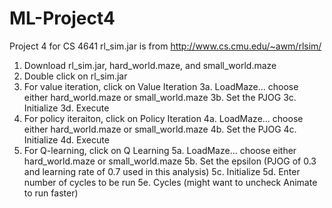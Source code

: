 # ML-Project4
Project 4 for CS 4641
rl_sim.jar is from http://www.cs.cmu.edu/~awm/rlsim/
1. Download rl_sim.jar, hard_world.maze, and small_world.maze
2. Double click on rl_sim.jar
3. For value iteration, click on Value Iteration
  3a. LoadMaze... choose either hard_world.maze or small_world.maze
  3b. Set the PJOG
  3c. Initialize
  3d. Execute
4. For policy iteraiton, click on Policy Iteration
  4a. LoadMaze... choose either hard_world.maze or small_world.maze
  4b. Set the PJOG
  4c. Initialize
  4d. Execute
5. For Q-learning, click on Q Learning
  5a. LoadMaze... choose either hard_world.maze or small_world.maze
  5b. Set the epsilon (PJOG of 0.3 and learning rate of 0.7 used in this analysis)
  5c. Initialize
  5d. Enter number of cycles to be run 
  5e. Cycles (might want to uncheck Animate to run faster)
  
  
